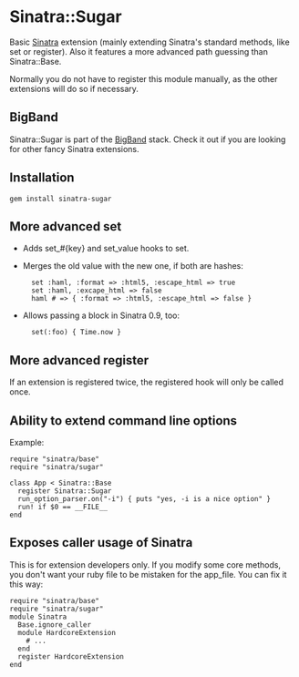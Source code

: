Sinatra::Sugar
==============

Basic [Sinatra](http://sinatrarb.com) extension (mainly extending Sinatra's standard methods, like set or register).
Also it features a more advanced path guessing than Sinatra::Base.

Normally you do not have to register this module manually, as the other extensions will do so if necessary.

BigBand
-------

Sinatra::Sugar is part of the [BigBand](http://github.com/rkh/big_band) stack.
Check it out if you are looking for other fancy Sinatra extensions.

Installation
------------

    gem install sinatra-sugar

More advanced set
-----------------

- Adds set\_#{key} and set_value hooks to set.
- Merges the old value with the new one, if both are hashes:

        set :haml, :format => :html5, :escape_html => true
        set :haml, :excape_html => false
        haml # => { :format => :html5, :escape_html => false }
    
- Allows passing a block in Sinatra 0.9, too:

        set(:foo) { Time.now }

More advanced register
----------------------

If an extension is registered twice, the registered hook will only be called once.

Ability to extend command line options
--------------------------------------

Example:

    require "sinatra/base"
    require "sinatra/sugar"
    
    class App < Sinatra::Base
      register Sinatra::Sugar
      run_option_parser.on("-i") { puts "yes, -i is a nice option" }
      run! if $0 == __FILE__
    end

Exposes caller usage of Sinatra
-------------------------------

This is for extension developers only.
If you modify some core methods, you don't want your ruby file to be mistaken for the app\_file.
You can fix it this way:

    require "sinatra/base"
    require "sinatra/sugar"
    module Sinatra
      Base.ignore_caller
      module HardcoreExtension
        # ...
      end
      register HardcoreExtension
    end